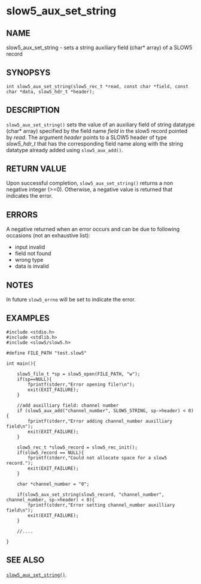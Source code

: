 # slow5\_aux\_set\_string

## NAME

slow5\_aux\_set\_string - sets a string auxiliary field (char* array) of a SLOW5 record

## SYNOPSYS

```
int slow5_aux_set_string(slow5_rec_t *read, const char *field, const char *data, slow5_hdr_t *header);
```

## DESCRIPTION

`slow5_aux_set_string()` sets the value of an auxiliary field of string datatype (char* array) specified by the field name *field* in the slow5 record pointed by *read*. The argument *header* points to a SLOW5 header of type *slow5_hdr_t* that has the corresponding field name along with the string datatype already added using `slow5_aux_add()`.

## RETURN VALUE

Upon successful completion, `slow5_aux_set_string()` returns a non negative integer (>=0). Otherwise, a negative value is returned that indicates the error.


## ERRORS

A negative returned when an error occurs and can be due to following occasions (not an exhaustive list):

- input invalid
- field not found
- wrong type
- data is invalid

## NOTES

In future `slow5_errno` will be set to indicate the error.

## EXAMPLES
```
#include <stdio.h>
#include <stdlib.h>
#include <slow5/slow5.h>

#define FILE_PATH "test.slow5"

int main(){

    slow5_file_t *sp = slow5_open(FILE_PATH, "w");
    if(sp==NULL){
        fprintf(stderr,"Error opening file!\n");
        exit(EXIT_FAILURE);
    }

    //add auxilliary field: channel number
    if (slow5_aux_add("channel_number", SLOW5_STRING, sp->header) < 0){
        fprintf(stderr,"Error adding channel_number auxilliary field\n");
        exit(EXIT_FAILURE);
    }

    slow5_rec_t *slow5_record = slow5_rec_init();
    if(slow5_record == NULL){
        fprintf(stderr,"Could not allocate space for a slow5 record.");
        exit(EXIT_FAILURE);
    }

    char *channel_number = "0";

    if(slow5_aux_set_string(slow5_record, "channel_number", channel_number, sp->header) < 0){
        fprintf(stderr,"Error setting channel_number auxilliary field\n");
        exit(EXIT_FAILURE);
    }

    //....

}
```

## SEE ALSO
[`slow5_aux_set_string()`](slow5_aux_set_string.md).

